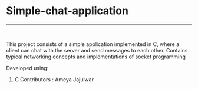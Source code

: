 <h1>Simple-chat-application</h1>
<hr>
<br>

This project consists of a simple application implemented in C, where 
a client can chat with the server and send messages to each other. Contains typical 
networking concepts and implementations of socket programming

Developed using:

1. C
Contributors :
Ameya Jajulwar 
